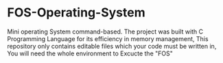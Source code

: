 # FOS-Operating-System
Mini operating System command-based.
The project was built with C Programming Language for its efficiency in memory management,
This repository only contains editable files which your code must be written in,
You will need the whole environment to Excucte the "FOS"
